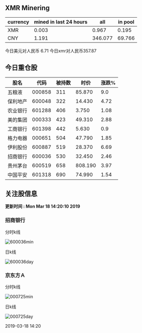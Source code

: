 ## XMR Minering

|currency|mined in last 24 hours|all|in pool|
|---|---|---|---|
|XMR|0.003|0.967|0.195|
|CNY|1.191|346.077|69.766|

今日美元对人民币 6.71	今日xmr对人民币357.87


## 今日重仓股 

|股名|代码|被持数|时价|涨跌%|
|---|---|---|---|---|
|五粮液|000858|311|85.870|9.0|
|保利地产|600048|322|14.430|4.72|
|农业银行|601288|406|3.750|1.08|
|美的集团|000333|423|49.310|2.88|
|工商银行|601398|442|5.630|0.9|
|格力电器|000651|504|47.790|1.85|
|伊利股份|600887|519|28.370|6.69|
|招商银行|600036|530|32.450|2.46|
|贵州茅台|600519|658|808.190|3.97|
|中国平安|601318|690|74.990|1.54|

## 关注股信息
**更新时间 : Mon Mar 18 14:20:10 2019**
### 招商银行 
分时k线

![600036min](http://image.sinajs.cn/newchart/min/n/sh600036.gif)

日k线

![600036day](http://image.sinajs.cn/newchart/daily/n/sh600036.gif)

### 京东方Ａ 
分时k线

![000725min](http://image.sinajs.cn/newchart/min/n/sz000725.gif)

日k线

![000725day](http://image.sinajs.cn/newchart/daily/n/sz000725.gif)

2019-03-18 14:20